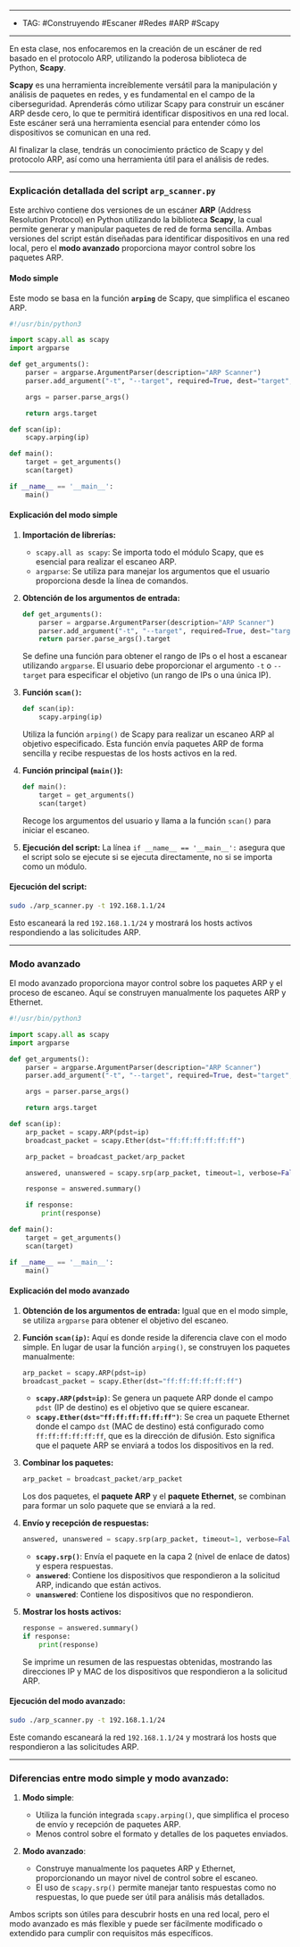 
-----
- TAG: #Construyendo #Escaner #Redes #ARP #Scapy
-----
En esta clase, nos enfocaremos en la creación de un escáner de red basado en el protocolo ARP, utilizando la poderosa biblioteca de Python, **Scapy**.

**Scapy** es una herramienta increíblemente versátil para la manipulación y análisis de paquetes en redes, y es fundamental en el campo de la ciberseguridad. Aprenderás cómo utilizar Scapy para construir un escáner ARP desde cero, lo que te permitirá identificar dispositivos en una red local. Este escáner será una herramienta esencial para entender cómo los dispositivos se comunican en una red.

Al finalizar la clase, tendrás un conocimiento práctico de Scapy y del protocolo ARP, así como una herramienta útil para el análisis de redes.

----
### Explicación detallada del script `arp_scanner.py`

Este archivo contiene dos versiones de un escáner **ARP** (Address Resolution Protocol) en Python utilizando la biblioteca **Scapy**, la cual permite generar y manipular paquetes de red de forma sencilla. Ambas versiones del script están diseñadas para identificar dispositivos en una red local, pero el **modo avanzado** proporciona mayor control sobre los paquetes ARP.

#### Modo simple

Este modo se basa en la función **`arping`** de Scapy, que simplifica el escaneo ARP.

```python
#!/usr/bin/python3

import scapy.all as scapy
import argparse

def get_arguments():
	parser = argparse.ArgumentParser(description="ARP Scanner")
	parser.add_argument("-t", "--target", required=True, dest="target", help="Host / IP Range to Scan")

	args = parser.parse_args()

	return args.target

def scan(ip):
	scapy.arping(ip)

def main():
	target = get_arguments()
	scan(target)

if __name__ == '__main__':
	main()
```

#### Explicación del modo simple

1. **Importación de librerías:**
   - `scapy.all as scapy`: Se importa todo el módulo Scapy, que es esencial para realizar el escaneo ARP.
   - `argparse`: Se utiliza para manejar los argumentos que el usuario proporciona desde la línea de comandos.

2. **Obtención de los argumentos de entrada:**
   ```python
   def get_arguments():
       parser = argparse.ArgumentParser(description="ARP Scanner")
       parser.add_argument("-t", "--target", required=True, dest="target", help="Host / IP Range to Scan")
       return parser.parse_args().target
   ```
   Se define una función para obtener el rango de IPs o el host a escanear utilizando `argparse`. El usuario debe proporcionar el argumento `-t` o `--target` para especificar el objetivo (un rango de IPs o una única IP).

3. **Función `scan()`:**
   ```python
   def scan(ip):
       scapy.arping(ip)
   ```
   Utiliza la función `arping()` de Scapy para realizar un escaneo ARP al objetivo especificado. Esta función envía paquetes ARP de forma sencilla y recibe respuestas de los hosts activos en la red.

4. **Función principal (`main()`):**
   ```python
   def main():
       target = get_arguments()
       scan(target)
   ```
   Recoge los argumentos del usuario y llama a la función `scan()` para iniciar el escaneo.

5. **Ejecución del script:**
   La línea `if __name__ == '__main__':` asegura que el script solo se ejecute si se ejecuta directamente, no si se importa como un módulo.

#### Ejecución del script:

```bash
sudo ./arp_scanner.py -t 192.168.1.1/24
```

Esto escaneará la red `192.168.1.1/24` y mostrará los hosts activos respondiendo a las solicitudes ARP.

---

### Modo avanzado

El modo avanzado proporciona mayor control sobre los paquetes ARP y el proceso de escaneo. Aquí se construyen manualmente los paquetes ARP y Ethernet.

```python
#!/usr/bin/python3

import scapy.all as scapy
import argparse

def get_arguments():
	parser = argparse.ArgumentParser(description="ARP Scanner")
	parser.add_argument("-t", "--target", required=True, dest="target", help="Host / IP Range to Scan")

	args = parser.parse_args()

	return args.target

def scan(ip):
	arp_packet = scapy.ARP(pdst=ip)
	broadcast_packet = scapy.Ether(dst="ff:ff:ff:ff:ff:ff")

	arp_packet = broadcast_packet/arp_packet

	answered, unanswered = scapy.srp(arp_packet, timeout=1, verbose=False)

	response = answered.summary()

	if response:
		print(response)

def main():
	target = get_arguments()
	scan(target)

if __name__ == '__main__':
	main()
```

#### Explicación del modo avanzado

1. **Obtención de los argumentos de entrada:**
   Igual que en el modo simple, se utiliza `argparse` para obtener el objetivo del escaneo.

2. **Función `scan(ip)`:**
   Aquí es donde reside la diferencia clave con el modo simple. En lugar de usar la función `arping()`, se construyen los paquetes manualmente:
   
   ```python
   arp_packet = scapy.ARP(pdst=ip)
   broadcast_packet = scapy.Ether(dst="ff:ff:ff:ff:ff:ff")
   ```

   - **`scapy.ARP(pdst=ip)`**: Se genera un paquete ARP donde el campo `pdst` (IP de destino) es el objetivo que se quiere escanear.
   - **`scapy.Ether(dst="ff:ff:ff:ff:ff:ff")`**: Se crea un paquete Ethernet donde el campo `dst` (MAC de destino) está configurado como `ff:ff:ff:ff:ff:ff`, que es la dirección de difusión. Esto significa que el paquete ARP se enviará a todos los dispositivos en la red.

3. **Combinar los paquetes:**
   ```python
   arp_packet = broadcast_packet/arp_packet
   ```
   Los dos paquetes, el **paquete ARP** y el **paquete Ethernet**, se combinan para formar un solo paquete que se enviará a la red.

4. **Envío y recepción de respuestas:**
   ```python
   answered, unanswered = scapy.srp(arp_packet, timeout=1, verbose=False)
   ```
   - **`scapy.srp()`**: Envía el paquete en la capa 2 (nivel de enlace de datos) y espera respuestas.
   - **`answered`**: Contiene los dispositivos que respondieron a la solicitud ARP, indicando que están activos.
   - **`unanswered`**: Contiene los dispositivos que no respondieron.

5. **Mostrar los hosts activos:**
   ```python
   response = answered.summary()
   if response:
       print(response)
   ```
   Se imprime un resumen de las respuestas obtenidas, mostrando las direcciones IP y MAC de los dispositivos que respondieron a la solicitud ARP.

#### Ejecución del modo avanzado:

```bash
sudo ./arp_scanner.py -t 192.168.1.1/24
```

Este comando escaneará la red `192.168.1.1/24` y mostrará los hosts que respondieron a las solicitudes ARP.

---

### Diferencias entre modo simple y modo avanzado:

1. **Modo simple**:
   - Utiliza la función integrada `scapy.arping()`, que simplifica el proceso de envío y recepción de paquetes ARP.
   - Menos control sobre el formato y detalles de los paquetes enviados.

2. **Modo avanzado**:
   - Construye manualmente los paquetes ARP y Ethernet, proporcionando un mayor nivel de control sobre el escaneo.
   - El uso de `scapy.srp()` permite manejar tanto respuestas como no respuestas, lo que puede ser útil para análisis más detallados.

Ambos scripts son útiles para descubrir hosts en una red local, pero el modo avanzado es más flexible y puede ser fácilmente modificado o extendido para cumplir con requisitos más específicos.